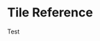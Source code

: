 # Tile Reference

Test

<script src="https://cdnjs.cloudflare.com/ajax/libs/PapaParse/5.3.0/papaparse.min.js"></script>
<script>
    var res;
    Papa.parse("./tiles.csv", {
        download: true,
        delimiter: "|",
        header: true,
	    complete: function(results) {
            res = results;
            console.log(results);
	    }
    });
</script>